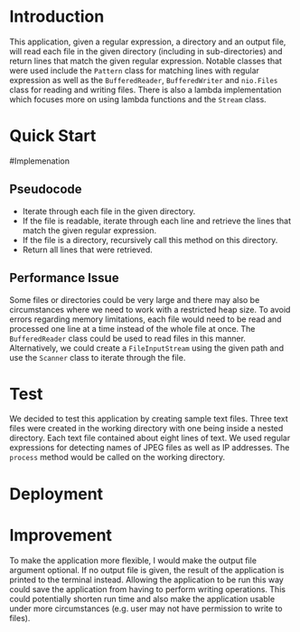 # Introduction
This application, given a regular expression, a directory and an output file, will read each file in the given 
directory (including in sub-directories) and return lines that match the given regular expression. Notable classes that
were used include the `Pattern` class for matching lines with regular expression as well as the `BufferedReader`, 
`BufferedWriter` and `nio.Files` class for reading and writing files. There is also a lambda implementation which 
focuses more on using lambda functions and the `Stream` class.

# Quick Start


#Implemenation
## Pseudocode
- Iterate through each file in the given directory.
- If the file is readable, iterate through each line and retrieve the lines that match the given regular expression.
- If the file is a directory, recursively call this method on this directory.
- Return all lines that were retrieved.

## Performance Issue
Some files or directories could be very large and there may also be circumstances where we need to work with a 
restricted heap size. To avoid errors regarding memory limitations, each file would need to be read and processed one 
line at a time instead of the whole file at once. The `BufferedReader` class could be used to read files in this 
manner. Alternatively, we could create a `FileInputStream` using the given path and use the `Scanner` class to iterate
through the file.

# Test
We decided to test this application by creating sample text files. Three text files were created in the working 
directory with one being inside a nested directory. Each text file contained about eight lines of text. We used regular 
expressions for detecting names of JPEG files as well as IP addresses. The `process` method would be called on the
working directory.

# Deployment


# Improvement
To make the application more flexible, I would make the output file argument optional. If no output file is given, the
result of the application is printed to the terminal instead. Allowing the application to be run this way could save 
the application from having to perform writing operations. This could potentially shorten run time and also make the
application usable under more circumstances (e.g. user may not have permission to write to files).